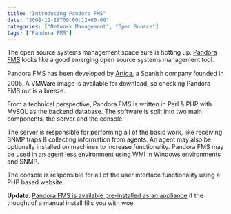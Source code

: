 ```yaml
---
title: "Introducing Pandora FMS"
date: "2008-12-18T09:00:12+00:00"
categories: ["Network Management", "Open Source"]
tags: ["Pandora FMS"]
---
```


The open source systems management space sure is hotting up. <a href="http://pandorafms.org/">Pandora FMS</a> looks like a good emerging open source systems management tool.

Pandora FMS has been developed by <a href="http://www.artica.es/">Ãrtica</a>, a Spanish company founded in 2005. A VMWare image is available for download, so checking Pandora FMS out is a breeze.

From a technical perspective, Pandora FMS is written in Perl &amp; PHP with MySQL as the backend database. The software is split into two main components, the server and the console.

The server is responsible for performing all of the basic work, like receiving SNMP traps &amp; collecting information from agents. An agent may also be optionally installed on machines to increase functionality. Pandora FMS may be used in an agent less environment using WMI in Windows environments and SNMP.

The console is responsible for all of the user interface functionality using a PHP based website.

<strong>Update</strong>: <a href="http://pandorafms.com/index.php?lang=en&amp;sec=pandora&amp;sec2=appliance">Pandora FMS is available pre-installed as an appliance</a> if the thought of a manual install fills you with woe.
